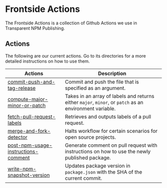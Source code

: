 # Frontside Actions
The Frontside Actions is a collection of Github Actions we use in Transparent NPM Publishing.

## Actions
The following are our current actions. Go to its directories for a more detailed instructions on how to use them.

| Actions | Description |
| ------- | ----------- |
| [commit-push-and-tag-release](/commit-push-and-tag-release) | Commit and push the file that is specified as an argument. |
| [compute-major-minor-or-patch](/compute-major-minor-or-patch) | Takes in an array of labels and returns either `major`, `minor`, or `patch` as an environment variable. |
| [fetch-pull-request-labels](/fetch-pull-request-labels) | Retrieves and outputs labels of a pull request. |
| [merge-and-fork-detector](/merge-and-fork-detector) | Halts workflow for certain scenarios for open source projects. |
| [post-npm-usage-instructions-comment](/post-npm-usage-instructions-comment) | Generate comment on pull request with instructions on how to use the newly published package. |
| [write-npm-snapshot-version](/write-npm-snapshot-version) | Updates package version in `package.json` with the SHA of the current commit. |

